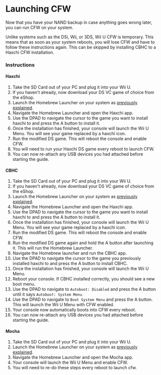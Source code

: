 # Launching CFW

Now that you have your NAND backup in case anything goes wrong later, you can run CFW on your system.

Unlike systems such as the DSi, Wii, or 3DS, Wii U CFW is temporary. This means that as soon as your system reboots, you will lose CFW and have to follow these instructions again. This can be skipped by installing CBHC to a Haxchi CFW installation.

### Instructions

<!-- tabs:start -->

#### **Haxchi**

1. Take the SD Card out of your PC and plug it into your Wii U.
1. If you haven't already, now download your DS VC game of choice from the eShop.
1. Launch the Homebrew Launcher on your system as [previously explained](/browser-exploit).
1. Navigate the Homebrew Launcher and open the Haxchi app.
1. Use the DPAD to navigate the cursor to the game you want to install haxchi to and press the A button to install it.
1. Once the installation has finished, your console will launch the Wii U Menu. You will see your game replaced by a haxchi icon.
1. Run the modified DS game. This will reboot the console and enable CFW.
1. You will need to run your Haxchi DS game every reboot to launch CFW.
1. You can now re-attach any USB devices you had attached before starting the guide.

#### **CBHC**

1. Take the SD Card out of your PC and plug it into your Wii U.
1. If you haven't already, now download your DS VC game of choice from the eShop.
1. Launch the Homebrew Launcher on your system as [previously explained](/browser-exploit).
1. Navigate the Homebrew Launcher and open the Haxchi app.
1. Use the DPAD to navigate the cursor to the game you want to install haxchi to and press the A button to install it.
1. Once the installation has finished, your console will launch the Wii U Menu. You will see your game replaced by a haxchi icon.
1. Run the modified DS game. This will reboot the console and enable CFW.
1. Run the modified DS game again and hold the A button after launching it. This will run the Homebrew Launcher.
1. Navigate the Homebrew launcher and run the CBHC app.
1. Use the DPAD to navigate the cursor to the game you previously installed haxchi to and press the A button to install CBHC.
1. Once the installation has finished, your console will launch the Wii U Menu.
1. Reboot your console. If CBHC installed correctly, you should see a new boot menu.
1. Use the DPAD to navigate to `Autoboot: Disabled` and press the A button until it says `Autoboot: System Menu`.
1. Use the DPAD to navigate to `Boot System Menu` and press the A button. This will launch the Wii U Menu with CFW enabled.
1. Your console now automatically boots into CFW every reboot.
1. You can now re-attach any USB devices you had attached before starting the guide.

#### **Mocha**

1. Take the SD Card out of your PC and plug it into your Wii U.
1. Launch the Homebrew Launcher on your system as [previously explained](/browser-exploit).
1. Navigate the Homebrew Launcher and open the Mocha app.
1. Your console will launch the Wii U Menu and enable CFW.
1. You will need to re-do these steps every reboot to launch cfw.

<!-- tabs:end -->
